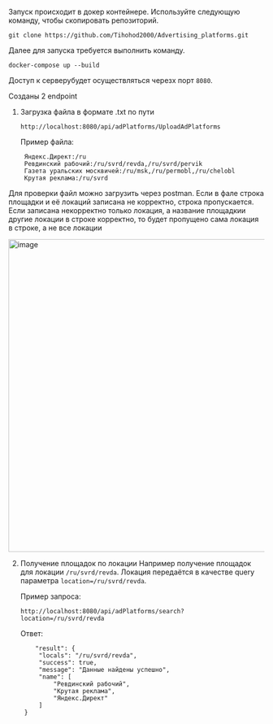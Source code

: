 Запуск происходит в докер контейнере.
Используйте следующую команду, чтобы скопировать репозиторий.
```
git clone https://github.com/Tihohod2000/Advertising_platforms.git
```

Далее для запуска требуется выполнить команду.

```
docker-compose up --build
```
Доступ к серверубудет осуществляться черезх порт ```8080```.

Созданы 2 endpoint 
1. Загрузка файла в формате .txt по пути
   ```
   http://localhost:8080/api/adPlatforms/UploadAdPlatforms
   ```
   Пример файла:
   ```
    Яндекс.Директ:/ru
    Ревдинский рабочий:/ru/svrd/revda,/ru/svrd/pervik
    Газета уральских москвичей:/ru/msk,/ru/permobl,/ru/chelobl
    Крутая реклама:/ru/svrd
   ```
  Для проверки файл можно загрузить через postman. Если в фале строка площадки и её локаций записана не корректно, строка пропускается. Если записана некорректно только локация, а название площадкии другие локации в строке  корректно, то будет пропущено сама локация в строке, а не все локации
  
<img width="848" height="615" alt="image" src="https://github.com/user-attachments/assets/30a6d460-31d0-4af7-b456-65a70a8f697b" />

2. Получение площадок по локации
   Например получение площадок для локации ```/ru/svrd/revda```.
   Локация передаётся в качестве query параметра ```location=/ru/svrd/revda```.

   Пример запроса:
   ```
   http://localhost:8080/api/adPlatforms/search?location=/ru/svrd/revda
   ```

   Ответ:
   ```
       "result": {
        "locals": "/ru/svrd/revda",
        "success": true,
        "message": "Данные найдены успешно",
        "name": [
            "Ревдинский рабочий",
            "Крутая реклама",
            "Яндекс.Директ"
        ]
    }
   ```
